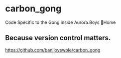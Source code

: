 # carbon_gong
Code Specific to the Gong inside Aurora.Boys 💎Home

## Because version control matters.
https://github.com/banjioyewole/carbon_gong
